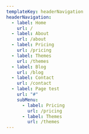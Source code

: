```yaml
---
templateKey: headerNavigation
headerNavigation:
  - label: Home
    url: /
  - label: About
    url: /about
  - label: Pricing
    url: /pricing
  - label: Themes
    url: /themes
  - label: Blog
    url: /blog
  - label: Contact
    url: /contact
  - label: Page test
    url: "#"
    subMenu:
      - label: Pricing
        url: /pricing
      - label: Themes
        url: /themes
---
```

